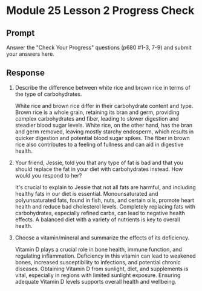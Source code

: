 # Module 25 Lesson 2 Progress Check

## Prompt

Answer the "Check Your Progress" questions (p680 #1-3, 7-9) and submit your answers here.

## Response

1. Describe the difference between white rice and brown rice in terms of the type of carbohydrates.

    White rice and brown rice differ in their carbohydrate content and type. Brown rice is a whole grain, retaining its bran and germ, providing complex carbohydrates and fiber, leading to slower digestion and steadier blood sugar levels. White rice, on the other hand, has the bran and germ removed, leaving mostly starchy endosperm, which results in quicker digestion and potential blood sugar spikes. The fiber in brown rice also contributes to a feeling of fullness and can aid in digestive health.

2. Your friend, Jessie, told you that any type of fat is bad and that you should replace the fat in your diet with carbohydrates instead. How would you respond to her?

    It's crucial to explain to Jessie that not all fats are harmful, and including healthy fats in our diet is essential. Monounsaturated and polyunsaturated fats, found in fish, nuts, and certain oils, promote heart health and reduce bad cholesterol levels. Completely replacing fats with carbohydrates, especially refined carbs, can lead to negative health effects. A balanced diet with a variety of nutrients is key to overall health.

3. Choose a vitamin/mineral and summarize the effects of its deficiency.

    Vitamin D plays a crucial role in bone health, immune function, and regulating inflammation. Deficiency in this vitamin can lead to weakened bones, increased susceptibility to infections, and potential chronic diseases. Obtaining Vitamin D from sunlight, diet, and supplements is vital, especially in regions with limited sunlight exposure. Ensuring adequate Vitamin D levels supports overall health and wellbeing.